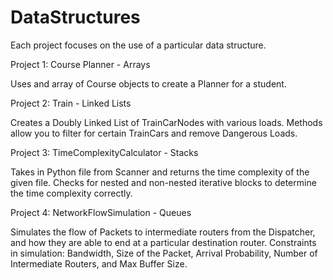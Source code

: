 # DataStructures
Each project focuses on the use of a particular data structure.

Project 1: Course Planner - Arrays

Uses and array of Course objects to create a Planner for a student.

Project 2: Train - Linked Lists

Creates a Doubly Linked List of TrainCarNodes with various loads. 
Methods allow you to filter for certain TrainCars and remove Dangerous Loads.

Project 3: TimeComplexityCalculator - Stacks

Takes in Python file from Scanner and returns the time complexity of the given file.
Checks for nested and non-nested iterative blocks to determine the time complexity correctly.

Project 4: NetworkFlowSimulation - Queues

Simulates the flow of Packets to intermediate routers from the Dispatcher, and how they are able to end at a particular destination router.
Constraints in simulation: Bandwidth, Size of the Packet, Arrival Probability, Number of Intermediate Routers, and Max Buffer Size.
